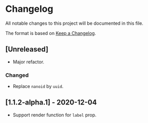 # Changelog

All notable changes to this project will be documented in this file.

The format is based on [Keep a Changelog](https://keepachangelog.com/en/1.0.0/).

## [Unreleased]

- Major refactor.

### Changed

- Replace `nanoid` by `uuid`.

## [1.1.2-alpha.1] - 2020-12-04

- Support render function for `label` prop.
